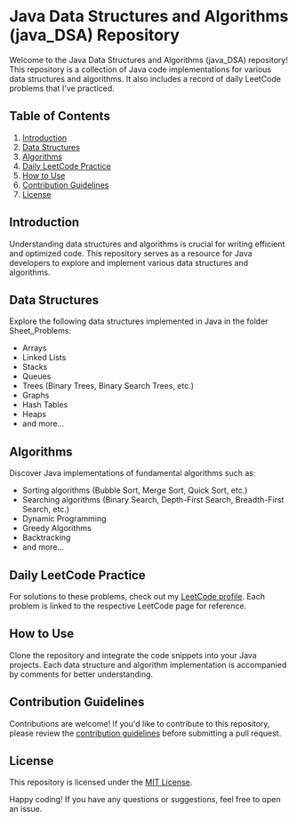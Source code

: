# Java Data Structures and Algorithms (java_DSA) Repository

Welcome to the Java Data Structures and Algorithms (java_DSA) repository! This repository is a collection of Java code implementations for various data structures and algorithms. It also includes a record of daily LeetCode problems that I've practiced.

## Table of Contents

1. [Introduction](#introduction)
2. [Data Structures](#data-structures)
3. [Algorithms](#algorithms)
4. [Daily LeetCode Practice](#daily-leetcode-practice)
5. [How to Use](#how-to-use)
6. [Contribution Guidelines](#contribution-guidelines)
7. [License](#license)

## Introduction

Understanding data structures and algorithms is crucial for writing efficient and optimized code. This repository serves as a resource for Java developers to explore and implement various data structures and algorithms.

## Data Structures

Explore the following data structures implemented in Java in the folder Sheet_Problems:

- Arrays
- Linked Lists
- Stacks
- Queues
- Trees (Binary Trees, Binary Search Trees, etc.)
- Graphs
- Hash Tables
- Heaps
- and more...

## Algorithms

Discover Java implementations of fundamental algorithms such as:

- Sorting algorithms (Bubble Sort, Merge Sort, Quick Sort, etc.)
- Searching algorithms (Binary Search, Depth-First Search, Breadth-First Search, etc.)
- Dynamic Programming
- Greedy Algorithms
- Backtracking
- and more...

## Daily LeetCode Practice

For solutions to these problems, check out my [LeetCode profile](https://leetcode.com/Alpha_warrior_23/). Each problem is linked to the respective LeetCode page for reference.

## How to Use

Clone the repository and integrate the code snippets into your Java projects. Each data structure and algorithm implementation is accompanied by comments for better understanding.

## Contribution Guidelines

Contributions are welcome! If you'd like to contribute to this repository, please review the [contribution guidelines](CONTRIBUTING.md) before submitting a pull request.

## License

This repository is licensed under the [MIT License](LICENSE).

Happy coding! If you have any questions or suggestions, feel free to open an issue.

